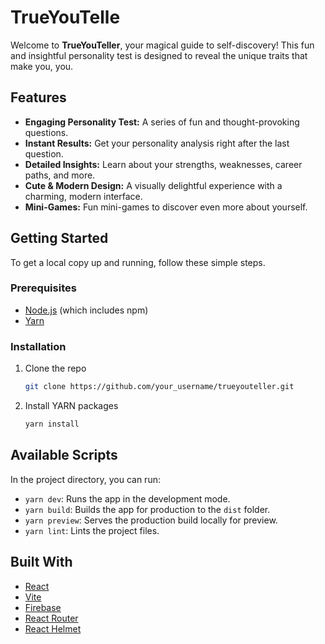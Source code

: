 # TrueYouTelle

Welcome to **TrueYouTeller**, your magical guide to self-discovery! This fun and insightful personality test is designed to reveal the unique traits that make you, you.

## Features

- **Engaging Personality Test:** A series of fun and thought-provoking questions.
- **Instant Results:** Get your personality analysis right after the last question.
- **Detailed Insights:** Learn about your strengths, weaknesses, career paths, and more.
- **Cute & Modern Design:** A visually delightful experience with a charming, modern interface.
- **Mini-Games:** Fun mini-games to discover even more about yourself.

## Getting Started

To get a local copy up and running, follow these simple steps.

### Prerequisites

- [Node.js](https://nodejs.org/) (which includes npm)
- [Yarn](https://yarnpkg.com/)

### Installation

1.  Clone the repo
    ```sh
    git clone https://github.com/your_username/trueyouteller.git
    ```
2.  Install YARN packages
    ```sh
    yarn install
    ```

## Available Scripts

In the project directory, you can run:

- `yarn dev`: Runs the app in the development mode.
- `yarn build`: Builds the app for production to the `dist` folder.
- `yarn preview`: Serves the production build locally for preview.
- `yarn lint`: Lints the project files.

## Built With

- [React](https://reactjs.org/)
- [Vite](https://vitejs.dev/)
- [Firebase](https://firebase.google.com/)
- [React Router](https://reactrouter.com/)
- [React Helmet](https://github.com/nfl/react-helmet)
